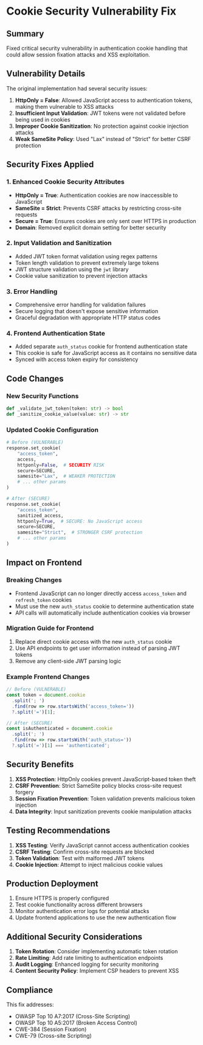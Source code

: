 # Cookie Security Vulnerability Fix

## Summary
Fixed critical security vulnerability in authentication cookie handling that could allow session fixation attacks and XSS exploitation.

## Vulnerability Details
The original implementation had several security issues:

1. **HttpOnly = False**: Allowed JavaScript access to authentication tokens, making them vulnerable to XSS attacks
2. **Insufficient Input Validation**: JWT tokens were not validated before being used in cookies
3. **Improper Cookie Sanitization**: No protection against cookie injection attacks
4. **Weak SameSite Policy**: Used "Lax" instead of "Strict" for better CSRF protection

## Security Fixes Applied

### 1. Enhanced Cookie Security Attributes
- **HttpOnly = True**: Authentication cookies are now inaccessible to JavaScript
- **SameSite = Strict**: Prevents CSRF attacks by restricting cross-site requests
- **Secure = True**: Ensures cookies are only sent over HTTPS in production
- **Domain**: Removed explicit domain setting for better security

### 2. Input Validation and Sanitization
- Added JWT token format validation using regex patterns
- Token length validation to prevent extremely large tokens
- JWT structure validation using the `jwt` library
- Cookie value sanitization to prevent injection attacks

### 3. Error Handling
- Comprehensive error handling for validation failures
- Secure logging that doesn't expose sensitive information
- Graceful degradation with appropriate HTTP status codes

### 4. Frontend Authentication State
- Added separate `auth_status` cookie for frontend authentication state
- This cookie is safe for JavaScript access as it contains no sensitive data
- Synced with access token expiry for consistency

## Code Changes

### New Security Functions
```python
def _validate_jwt_token(token: str) -> bool
def _sanitize_cookie_value(value: str) -> str
```

### Updated Cookie Configuration
```python
# Before (VULNERABLE)
response.set_cookie(
    "access_token",
    access,
    httponly=False,  # SECURITY RISK
    secure=SECURE,
    samesite="Lax",  # WEAKER PROTECTION
    # ... other params
)

# After (SECURE)
response.set_cookie(
    "access_token",
    sanitized_access,
    httponly=True,  # SECURE: No JavaScript access
    secure=SECURE,
    samesite="Strict",  # STRONGER CSRF protection
    # ... other params
)
```

## Impact on Frontend

### Breaking Changes
- Frontend JavaScript can no longer directly access `access_token` and `refresh_token` cookies
- Must use the new `auth_status` cookie to determine authentication state
- API calls will automatically include authentication cookies via browser

### Migration Guide for Frontend
1. Replace direct cookie access with the new `auth_status` cookie
2. Use API endpoints to get user information instead of parsing JWT tokens
3. Remove any client-side JWT parsing logic

### Example Frontend Changes
```javascript
// Before (VULNERABLE)
const token = document.cookie
  .split('; ')
  .find(row => row.startsWith('access_token='))
  ?.split('=')[1];

// After (SECURE)
const isAuthenticated = document.cookie
  .split('; ')
  .find(row => row.startsWith('auth_status='))
  ?.split('=')[1] === 'authenticated';
```

## Security Benefits

1. **XSS Protection**: HttpOnly cookies prevent JavaScript-based token theft
2. **CSRF Prevention**: Strict SameSite policy blocks cross-site request forgery
3. **Session Fixation Prevention**: Token validation prevents malicious token injection
4. **Data Integrity**: Input sanitization prevents cookie manipulation attacks

## Testing Recommendations

1. **XSS Testing**: Verify JavaScript cannot access authentication cookies
2. **CSRF Testing**: Confirm cross-site requests are blocked
3. **Token Validation**: Test with malformed JWT tokens
4. **Cookie Injection**: Attempt to inject malicious cookie values

## Production Deployment

1. Ensure HTTPS is properly configured
2. Test cookie functionality across different browsers
3. Monitor authentication error logs for potential attacks
4. Update frontend applications to use the new authentication flow

## Additional Security Considerations

1. **Token Rotation**: Consider implementing automatic token rotation
2. **Rate Limiting**: Add rate limiting to authentication endpoints
3. **Audit Logging**: Enhanced logging for security monitoring
4. **Content Security Policy**: Implement CSP headers to prevent XSS

## Compliance
This fix addresses:
- OWASP Top 10 A7:2017 (Cross-Site Scripting)
- OWASP Top 10 A5:2017 (Broken Access Control)
- CWE-384 (Session Fixation)
- CWE-79 (Cross-site Scripting)
